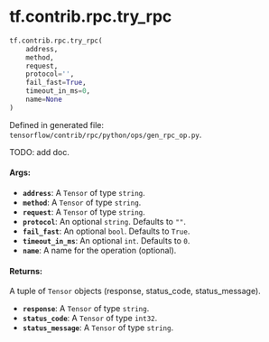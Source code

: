 <div itemscope itemtype="http://developers.google.com/ReferenceObject">
<meta itemprop="name" content="tf.contrib.rpc.try_rpc" />
</div>

# tf.contrib.rpc.try_rpc

``` python
tf.contrib.rpc.try_rpc(
    address,
    method,
    request,
    protocol='',
    fail_fast=True,
    timeout_in_ms=0,
    name=None
)
```



Defined in generated file: `tensorflow/contrib/rpc/python/ops/gen_rpc_op.py`.

TODO: add doc.

#### Args:

* <b>`address`</b>: A `Tensor` of type `string`.
* <b>`method`</b>: A `Tensor` of type `string`.
* <b>`request`</b>: A `Tensor` of type `string`.
* <b>`protocol`</b>: An optional `string`. Defaults to `""`.
* <b>`fail_fast`</b>: An optional `bool`. Defaults to `True`.
* <b>`timeout_in_ms`</b>: An optional `int`. Defaults to `0`.
* <b>`name`</b>: A name for the operation (optional).


#### Returns:

A tuple of `Tensor` objects (response, status_code, status_message).

* <b>`response`</b>: A `Tensor` of type `string`.
* <b>`status_code`</b>: A `Tensor` of type `int32`.
* <b>`status_message`</b>: A `Tensor` of type `string`.